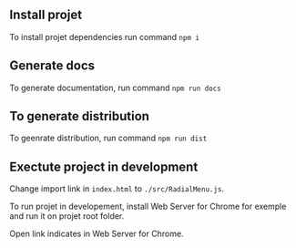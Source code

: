 ## Install projet

To install projet dependencies run command `npm i`

## Generate docs

To generate documentation, run command `npm run docs`

## To generate distribution

To geenrate distribution, run command `npm run dist`

## Exectute project in development

Change import link in `index.html` to `./src/RadialMenu.js`.

To run projet in developement, install Web Server for Chrome for exemple and run it on projet root folder.

Open link indicates in Web Server for Chrome.
